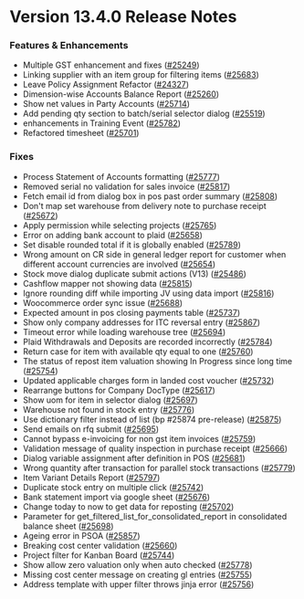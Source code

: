 # Version 13.4.0 Release Notes

### Features & Enhancements

- Multiple GST enhancement and fixes ([#25249](https://github.com/frappe/erpnext/pull/25249))
- Linking supplier with an item group for filtering items ([#25683](https://github.com/frappe/erpnext/pull/25683))
- Leave Policy Assignment Refactor ([#24327](https://github.com/frappe/erpnext/pull/24327))
- Dimension-wise Accounts Balance Report ([#25260](https://github.com/frappe/erpnext/pull/25260))
- Show net values in Party Accounts ([#25714](https://github.com/frappe/erpnext/pull/25714))
- Add pending qty section to batch/serial selector dialog ([#25519](https://github.com/frappe/erpnext/pull/25519))
- enhancements in Training Event ([#25782](https://github.com/frappe/erpnext/pull/25782))
- Refactored timesheet ([#25701](https://github.com/frappe/erpnext/pull/25701))

### Fixes

- Process Statement of Accounts formatting ([#25777](https://github.com/frappe/erpnext/pull/25777))
- Removed serial no validation for sales invoice ([#25817](https://github.com/frappe/erpnext/pull/25817))
- Fetch email id from dialog box in pos past order summary ([#25808](https://github.com/frappe/erpnext/pull/25808))
- Don't map set warehouse from delivery note to purchase receipt ([#25672](https://github.com/frappe/erpnext/pull/25672))
- Apply permission while selecting projects ([#25765](https://github.com/frappe/erpnext/pull/25765))
- Error on adding bank account to plaid ([#25658](https://github.com/frappe/erpnext/pull/25658))
- Set disable rounded total if it is globally enabled ([#25789](https://github.com/frappe/erpnext/pull/25789))
- Wrong amount on CR side in general ledger report for customer when different account currencies are involved ([#25654](https://github.com/frappe/erpnext/pull/25654))
- Stock move dialog duplicate submit actions (V13) ([#25486](https://github.com/frappe/erpnext/pull/25486))
- Cashflow mapper not showing data ([#25815](https://github.com/frappe/erpnext/pull/25815))
- Ignore rounding diff while importing JV using data import ([#25816](https://github.com/frappe/erpnext/pull/25816))
- Woocommerce order sync issue ([#25688](https://github.com/frappe/erpnext/pull/25688))
- Expected amount in pos closing payments table ([#25737](https://github.com/frappe/erpnext/pull/25737))
- Show only company addresses for ITC reversal entry ([#25867](https://github.com/frappe/erpnext/pull/25867))
- Timeout error while loading warehouse tree ([#25694](https://github.com/frappe/erpnext/pull/25694))
- Plaid Withdrawals and Deposits are recorded incorrectly ([#25784](https://github.com/frappe/erpnext/pull/25784))
- Return case for item with available qty equal to one ([#25760](https://github.com/frappe/erpnext/pull/25760))
- The status of repost item valuation showing In Progress since long time ([#25754](https://github.com/frappe/erpnext/pull/25754))
- Updated applicable charges form in landed cost voucher ([#25732](https://github.com/frappe/erpnext/pull/25732))
- Rearrange buttons for Company DocType ([#25617](https://github.com/frappe/erpnext/pull/25617))
- Show uom for item in selector dialog ([#25697](https://github.com/frappe/erpnext/pull/25697))
- Warehouse not found in stock entry ([#25776](https://github.com/frappe/erpnext/pull/25776))
- Use dictionary filter instead of list (bp #25874 pre-release) ([#25875](https://github.com/frappe/erpnext/pull/25875))
- Send emails on rfq submit ([#25695](https://github.com/frappe/erpnext/pull/25695))
- Cannot bypass e-invoicing for non gst item invoices ([#25759](https://github.com/frappe/erpnext/pull/25759))
- Validation message of quality inspection in purchase receipt ([#25666](https://github.com/frappe/erpnext/pull/25666))
- Dialog variable assignment after definition in POS ([#25681](https://github.com/frappe/erpnext/pull/25681))
- Wrong quantity after transaction for parallel stock transactions ([#25779](https://github.com/frappe/erpnext/pull/25779))
- Item Variant Details Report ([#25797](https://github.com/frappe/erpnext/pull/25797))
- Duplicate stock entry on multiple click ([#25742](https://github.com/frappe/erpnext/pull/25742))
- Bank statement import via google sheet ([#25676](https://github.com/frappe/erpnext/pull/25676))
- Change today to now to get data for reposting ([#25702](https://github.com/frappe/erpnext/pull/25702))
- Parameter for get_filtered_list_for_consolidated_report in consolidated balance sheet ([#25698](https://github.com/frappe/erpnext/pull/25698))
- Ageing error in PSOA ([#25857](https://github.com/frappe/erpnext/pull/25857))
- Breaking cost center validation ([#25660](https://github.com/frappe/erpnext/pull/25660))
- Project filter for Kanban Board ([#25744](https://github.com/frappe/erpnext/pull/25744))
- Show allow zero valuation only when auto checked ([#25778](https://github.com/frappe/erpnext/pull/25778))
- Missing cost center message on creating gl entries ([#25755](https://github.com/frappe/erpnext/pull/25755))
- Address template with upper filter throws jinja error ([#25756](https://github.com/frappe/erpnext/pull/25756))
